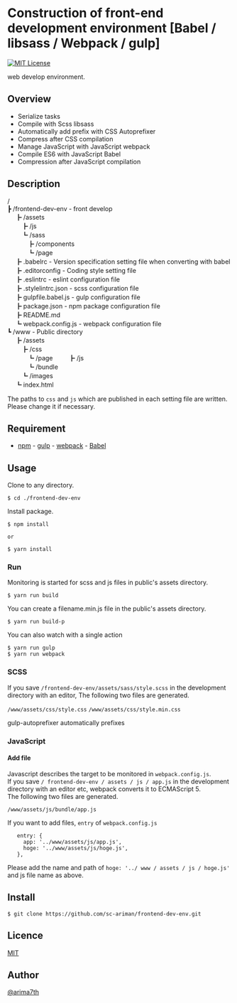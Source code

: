 # Construction of front-end development environment [Babel / libsass / Webpack / gulp]

[![MIT License](http://img.shields.io/badge/license-MIT-blue.svg?style=flat)](https://github.com/sc-ariman/tool/blob/master/LICENSE)

web develop environment.

## Overview

- Serialize tasks
- Compile with Scss libsass
- Automatically add prefix with CSS Autoprefixer
- Compress after CSS compilation
- Manage JavaScript with JavaScript webpack
- Compile ES6 with JavaScript Babel
- Compression after JavaScript compilation

## Description

/  
┣ /frontend-dev-env - front develop  
　 ┣ /assets  
　　 ┣ /js  
　　 ┗ /sass  
　　　 ┣ /components  
　　　 ┗ /page  
　 ┣ .babelrc  - Version specification setting file when converting with babel  
　 ┣ .editorconfig - Coding style setting file  
　 ┣ .eslintrc - eslint configuration file  
　 ┣ .stylelintrc.json - scss configuration file  
　 ┣ gulpfile.babel.js - gulp configuration file  
　 ┣ package.json - npm package configuration file  
　 ┣ README.md  
　 ┗ webpack.config.js - webpack configuration file  
┗ /www - Public directory  
　 ┣ /assets  
　　 ┣ /css  
　　　 ┗ /page 
　　 ┣ /js  
　　　 ┗ /bundle  
　　 ┗ /images  
　 ┗ index.html  
  
The paths to `css` and `js` which are published in each setting file are written.  
Please change it if necessary.

## Requirement

- [npm](https://www.npmjs.com) - [gulp](http://gulpjs.com/) - [webpack](https://webpack.github.io/) - [Babel](https://babeljs.io/)

## Usage

Clone to any directory.

```
$ cd ./frontend-dev-env
```

Install package.

```
$ npm install

or

$ yarn install
```

### Run

Monitoring is started for scss and js files in public's assets directory.

```
$ yarn run build
```

You can create a filename.min.js file in the public's assets directory.

```
$ yarn run build-p
```

You can also watch with a single action

```
$ yarn run gulp
$ yarn run webpack
```

### SCSS

If you save `/frontend-dev-env/assets/sass/style.scss` in the development directory with an editor,
The following two files are generated.

`/www/assets/css/style.css`
`/www/assets/css/style.min.css`

gulp-autoprefixer automatically prefixes

### JavaScript

#### Add file

Javascript describes the target to be monitored in `webpack.config.js`.  
If you save `/ frontend-dev-env / assets / js / app.js` in the development directory with an editor etc, webpack converts it to ECMAScript 5.  
The following two files are generated.

`/www/assets/js/bundle/app.js`

If you want to add files,
`entry` of `webpack.config.js`

```
   entry: {
     app: '../www/assets/js/app.js',
     hoge: '../www/assets/js/hoge.js',
   },
```

Please add the name and path of `hoge: '../ www / assets / js / hoge.js'` and js file name as above.

## Install

`$ git clone https://github.com/sc-ariman/frontend-dev-env.git`

## Licence

[MIT](https://github.com/sc-ariman/tool/blob/master/LICENSE)

## Author

[@arima7th](https://twitter.com/arima7th)
